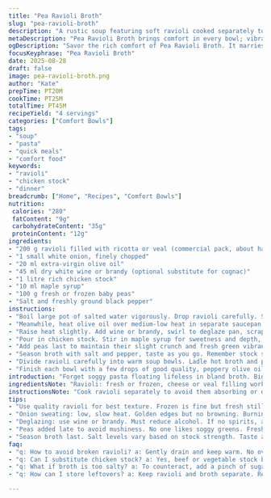```yaml
---
title: "Pea Ravioli Broth"
slug: "pea-ravioli-broth"
description: "A rustic soup featuring soft ravioli cooked separately to maintain texture. Onion sweated in oil until translucent releases sugars for depth. Deglazed with optional brandy adds subtle warmth; broth brightened with honey balances richness. Frozen peas introduced late keep their snap and fresh color. Salt and pepper adjusted at the end depending on broth strength. Garnished with drizzle of peppery olive oil. A quick, comforting bowl that respects ingredient integrity and timing to avoid mushy pasta or dull broth."
metaDescription: "Pea Ravioli Broth brings comfort in every bowl; vibrant flavors and textures shine through. Homemade goodness in 45 minutes."
ogDescription: "Savor the rich comfort of Pea Ravioli Broth. It marries tender ravioli and fresh peas in a flavorful, well-balanced broth."
focusKeyphrase: "Pea Ravioli Broth"
date: 2025-08-28
draft: false
image: pea-ravioli-broth.png
author: "Kate"
prepTime: PT20M
cookTime: PT25M
totalTime: PT45M
recipeYield: "4 servings"
categories: ["Comfort Bowls"]
tags:
- "soup"
- "pasta"
- "quick meals"
- "comfort food"
keywords:
- "ravioli"
- "chicken stock"
- "dinner"
breadcrumb: ["Home", "Recipes", "Comfort Bowls"]
nutrition: 
 calories: "280"
 fatContent: "9g"
 carbohydrateContent: "35g"
 proteinContent: "12g"
ingredients:
- "200 g ravioli filled with ricotta or veal (commercial pack, about half 400 g)"
- "1 small white onion, finely chopped"
- "20 ml extra-virgin olive oil"
- "45 ml dry white wine or brandy (optional substitute for cognac)"
- "1 litre rich chicken stock"
- "10 ml maple syrup"
- "100 g fresh or frozen baby peas"
- "Salt and freshly ground black pepper"
instructions:
- "Boil large pot of salted water vigorously. Drop ravioli carefully. Stir lightly to prevent sticking. Cook until just tender, about 2 minutes fewer than package suggests; pasta should have a slight bite, not fully soft. Drain gently to avoid breaking them. Set aside on warm plate under foil."
- "Meanwhile, heat olive oil over medium-low heat in separate saucepan. Add onion, sweat slowly until transparent with faint golden edges but not browned. This step builds sweetness and flavor base. Avoid rushing with high heat or color turns bitter."
- "Raise heat slightly. Add wine or brandy, swirl to deglaze pan, scraping any fond gently. Let alcohol reduce by half, aromatic vapors signal nearing completion."
- "Pour in chicken stock. Stir in maple syrup for sweetness and depth, balancing savory notes from stock and wine. Bring to gentle boil."
- "Add peas last to maintain their slight crunch and fresh green vibrancy. Boil small bubbles flickering across surface. Watch closely, peas cook fast."
- "Season broth with salt and pepper, taste as you go. Remember stock strength varies. Better to under-salt initially, adjust before serving."
- "Divide ravioli carefully into warm soup bowls. Ladle hot broth and peas over pasta so ravioli don’t get soggy sitting in broth too long."
- "Finish each bowl with a few drops of good quality, peppery olive oil for bright richness and aroma."
introduction: "Forget soggy pasta floating lifeless in bland broth. Big pot bubbling, watching water coat each ravioli as it puffs. Onion smells soft, slowly turning clear gold, whispers of caramel. Deglazing with white wine sharpens scent, cuts through that gentle sweetness. Broth gets a sweet touch, maple syrup replacing ordinary sugar for earthier note. Peas tossed in last, popping bright green, like little gems interrupting the rich amber. Oil drizzled last, a peppery hit on the tongue, coaxing out aromas. This is more than simple soup. It's about control. Timing affects texture, flavours layered. Every step matters when you want vibrant, textured soup, not one-dimensional mush. You’ll know when onion is right—soft not burnt. Ravioli tender but holding shape. Broth lively but balanced. Practical, purpose-driven. Nothing excess, everything intentional."
ingredientsNote: "Ravioli: fresh or frozen, cheese or veal filling works well but use quality products to avoid rubbery texture. If no ravioli, small tortellini or agnolotti make fine substitutes. Onion: white or mild yellow; red onion gives too much bite and alters color. Olive oil needs to be fresh and fruity—cheap oil kills the final drizzle effect. White wine or brandy optional; spirit’s role is deglazing and adding complexity, but broth on its own suffices. Maple syrup instead of honey adds deeper caramelised notes, subbing works with agave or light molasses. Peas: frozen is perfectly fine; fresh if in season for brightness. Chicken stock stronger flavor binds all, but beef or vegetable stock can work if well seasoned. Salt sparingly; stocks vary wildly in saltiness. Fresh cracked pepper best for finish, no powdered stuff. Small tweaks in ingredients shift the soup’s personality more than quantities alone."
instructionsNote: "Cook ravioli separately to avoid them absorbing or diluting broth. Overcooked pasta disintegrates and ruins texture. Sweating onion slowly extracts natural sweetness; high heat here is enemy, burns too fast and curdles oil. Deglaze immediately once onion softens; alcohol evaporates, leaving only flavor, don’t skip or you lose depth. Add maple syrup into broth; this balances acidity and gives slippery mouthfeel. Peas added at the last moment avoid sogginess; they should remain slightly firm and bright green. Salt late, after tasting broth and considering salt level in ravioli filling and stock. Serve immediately. Olive oil drizzle adds a final aroma and silky note; use right before serving or it loses freshness. Avoid mixing all too early to prevent loss of texture and flavor clarity. If no cognac/wine available, just omit and add pinch of lemon zest for lift."
tips:
- "Use quality ravioli for best texture. Frozen is fine but fresh still rules. Look for ricotta or veal filling. Substitutes: small tortellini work, or agnolotti."
- "Onion sweating: low, slow heat. Golden edges but no browning. Burning spoils sweetness—don’t rush it. Listen for that soft sizzle, smell the fragrance changing."
- "Deglazing: use wine or brandy. Must reduce alcohol. If no spirits, a splash of lemon juice may lift flavors. Add it right after onion is soft."
- "Peas added late to avoid mushiness. No one likes soggy greens. Fresh if in season; otherwise, frozen is fine. They should pop when you eat them."
- "Season broth last. Salt levels vary based on stock strength. Taste as you go. Under-season if unsure; adjust before serving. Fresh cracked pepper cautioned too."
faq:
- "q: How to avoid broken ravioli? a: Gently drain and keep warm. No overcrowding. Use a large pot. Don’t stir too hard while cooking."
- "q: Can I substitute chicken stock? a: Yes, beef or vegetable stock both work. Just ensure they are well seasoned. Stock impacts overall flavor."
- "q: What if broth is too salty? a: To counteract, add a pinch of sugar or maple syrup to balance. Add more liquid if needed, dilute carefully."
- "q: How can I store leftovers? a: Keep ravioli and broth separate. Refrigerate for two days max. Ravioli soggies fast. Reheat carefully to not overcook."

---
```

